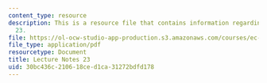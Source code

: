 ```yaml
---
content_type: resource
description: This is a resource file that contains information regarding lecture note
  23.
file: https://ol-ocw-studio-app-production.s3.amazonaws.com/courses/ec-715-d-lab-disseminating-innovations-for-the-common-good-spring-2007/30bc436c210618ced1ca31272bdfd178_MITEC_715S07_notes23.pdf
file_type: application/pdf
resourcetype: Document
title: Lecture Notes 23
uid: 30bc436c-2106-18ce-d1ca-31272bdfd178
---
```

